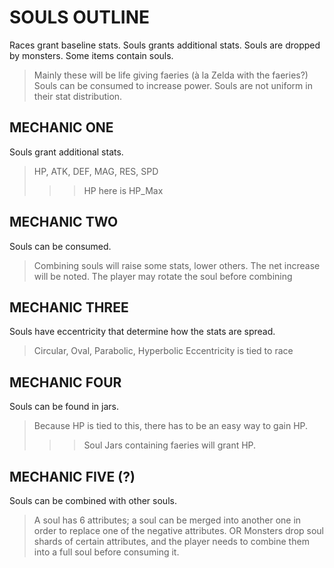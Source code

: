 # SOULS OUTLINE
Races grant baseline stats.
Souls grants additional stats.
Souls are dropped by monsters.
Some items contain souls.
> Mainly these will be life giving faeries (à la Zelda with the faeries?)
Souls can be consumed to increase power.
Souls are not uniform in their stat distribution.

## MECHANIC ONE
Souls grant additional stats.
> HP, ATK, DEF, MAG, RES, SPD
>>> HP here is HP_Max

## MECHANIC TWO
Souls can be consumed.
> Combining souls will raise some stats, lower others. The net increase will be noted.
> The player may rotate the soul before combining

## MECHANIC THREE
Souls have eccentricity that determine how the stats are spread.
> Circular, Oval, Parabolic, Hyperbolic
> Eccentricity is tied to race

## MECHANIC FOUR
Souls can be found in jars.
> Because HP is tied to this, there has to be an easy way to gain HP.
>>> Soul Jars containing faeries will grant HP.

## MECHANIC FIVE (?)
Souls can be combined with other souls.
> A soul has 6 attributes; a soul can be merged into another one in order to replace one of the negative attributes.
OR
> Monsters drop soul shards of certain attributes, and the player needs to combine them into a full soul before consuming it.
